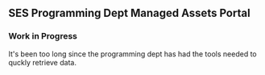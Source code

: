 ## SES Programming Dept Managed Assets Portal
### Work in Progress ##
It's been too long since the programming dept has had the tools needed to quckly retrieve data.